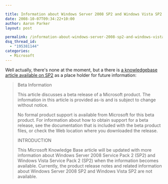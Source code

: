 ```yaml
---

title: Information about Windows Server 2008 SP2 and Windows Vista SP2
date: 2008-10-07T09:34:22+10:00
author: Aaron Parker
layout: post

permalink: /information-about-windows-server-2008-sp2-and-windows-vista-sp2/
dsq_thread_id:
  - "195381144"
categories:
  - Microsoft
---
```

Well actually, there's none at the moment, but a there is [a knowledgebase article available on SP2](http://support.microsoft.com/kb/948465) as a place holder for future information:

> Beta Information
> 
> This article discusses a beta release of a Microsoft product. The information in this article is provided as-is and is subject to change without notice.
> 
> No formal product support is available from Microsoft for this beta product. For information about how to obtain support for a beta release, see the documentation that is included with the beta product files, or check the Web location where you downloaded the release.
> 
> INTRODUCTION
> 
> This Microsoft Knowledge Base article will be updated with more information about Windows Server 2008 Service Pack 2 (SP2) and Windows Vista Service Pack 2 (SP2) when the information becomes available. Currently, the product release notes and related information about Windows Server 2008 SP2 and Windows Vista SP2 are not available.